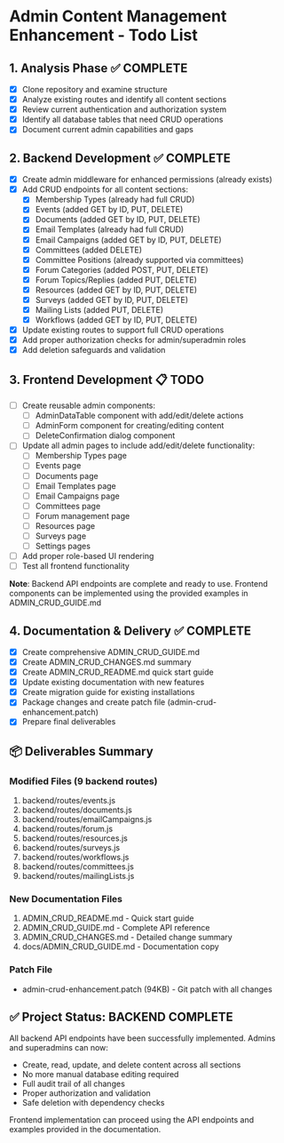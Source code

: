 # Admin Content Management Enhancement - Todo List

## 1. Analysis Phase ✅ COMPLETE
- [x] Clone repository and examine structure
- [x] Analyze existing routes and identify all content sections
- [x] Review current authentication and authorization system
- [x] Identify all database tables that need CRUD operations
- [x] Document current admin capabilities and gaps

## 2. Backend Development ✅ COMPLETE
- [x] Create admin middleware for enhanced permissions (already exists)
- [x] Add CRUD endpoints for all content sections:
  - [x] Membership Types (already had full CRUD)
  - [x] Events (added GET by ID, PUT, DELETE)
  - [x] Documents (added GET by ID, PUT, DELETE)
  - [x] Email Templates (already had full CRUD)
  - [x] Email Campaigns (added GET by ID, PUT, DELETE)
  - [x] Committees (added DELETE)
  - [x] Committee Positions (already supported via committees)
  - [x] Forum Categories (added POST, PUT, DELETE)
  - [x] Forum Topics/Replies (added PUT, DELETE)
  - [x] Resources (added GET by ID, PUT, DELETE)
  - [x] Surveys (added GET by ID, PUT, DELETE)
  - [x] Mailing Lists (added PUT, DELETE)
  - [x] Workflows (added GET by ID, PUT, DELETE)
- [x] Update existing routes to support full CRUD operations
- [x] Add proper authorization checks for admin/superadmin roles
- [x] Add deletion safeguards and validation

## 3. Frontend Development 📋 TODO
- [ ] Create reusable admin components:
  - [ ] AdminDataTable component with add/edit/delete actions
  - [ ] AdminForm component for creating/editing content
  - [ ] DeleteConfirmation dialog component
- [ ] Update all admin pages to include add/edit/delete functionality:
  - [ ] Membership Types page
  - [ ] Events page
  - [ ] Documents page
  - [ ] Email Templates page
  - [ ] Email Campaigns page
  - [ ] Committees page
  - [ ] Forum management page
  - [ ] Resources page
  - [ ] Surveys page
  - [ ] Settings pages
- [ ] Add proper role-based UI rendering
- [ ] Test all frontend functionality

**Note**: Backend API endpoints are complete and ready to use. Frontend components can be implemented using the provided examples in ADMIN_CRUD_GUIDE.md

## 4. Documentation & Delivery ✅ COMPLETE
- [x] Create comprehensive ADMIN_CRUD_GUIDE.md
- [x] Create ADMIN_CRUD_CHANGES.md summary
- [x] Create ADMIN_CRUD_README.md quick start guide
- [x] Update existing documentation with new features
- [x] Create migration guide for existing installations
- [x] Package changes and create patch file (admin-crud-enhancement.patch)
- [x] Prepare final deliverables

## 📦 Deliverables Summary

### Modified Files (9 backend routes)
1. backend/routes/events.js
2. backend/routes/documents.js
3. backend/routes/emailCampaigns.js
4. backend/routes/forum.js
5. backend/routes/resources.js
6. backend/routes/surveys.js
7. backend/routes/workflows.js
8. backend/routes/committees.js
9. backend/routes/mailingLists.js

### New Documentation Files
1. ADMIN_CRUD_README.md - Quick start guide
2. ADMIN_CRUD_GUIDE.md - Complete API reference
3. ADMIN_CRUD_CHANGES.md - Detailed change summary
4. docs/ADMIN_CRUD_GUIDE.md - Documentation copy

### Patch File
- admin-crud-enhancement.patch (94KB) - Git patch with all changes

## ✅ Project Status: BACKEND COMPLETE

All backend API endpoints have been successfully implemented. Admins and superadmins can now:
- Create, read, update, and delete content across all sections
- No more manual database editing required
- Full audit trail of all changes
- Proper authorization and validation
- Safe deletion with dependency checks

Frontend implementation can proceed using the API endpoints and examples provided in the documentation.